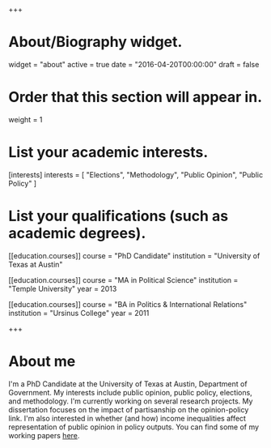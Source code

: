 +++
# About/Biography widget.
widget = "about"
active = true
date = "2016-04-20T00:00:00"
draft = false

# Order that this section will appear in.
weight = 1

# List your academic interests.
[interests]
    interests = [
    "Elections",
    "Methodology",
    "Public Opinion",
    "Public Policy"
  ]

# List your qualifications (such as academic degrees).

[[education.courses]]
  course = "PhD Candidate"
  institution = "University of Texas at Austin"
  

[[education.courses]]
  course = "MA in Political Science"
  institution = "Temple University"
  year = 2013

[[education.courses]]
  course = "BA in Politics & International Relations"
  institution = "Ursinus College"
  year = 2011
 
+++

# About me

I'm a PhD Candidate at the University of Texas at Austin, Department of Government.
My interests include public opinion, public policy, elections, and methodology.
I'm currently working on several research projects.
My dissertation focuses on the impact of partisanship on the opinion-policy link.
I'm also interested in whether (and how) income inequalities affect representation of public opinion in policy outputs.
You can find some of my working papers [here](/working-papers).

